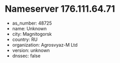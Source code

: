 # Nameserver 176.111.64.71

* as_number: 48725
* name: Unknown
* city: Magnitogorsk
* country: RU
* organization: Agrosvyaz-M Ltd
* version: unknown
* dnssec: false
